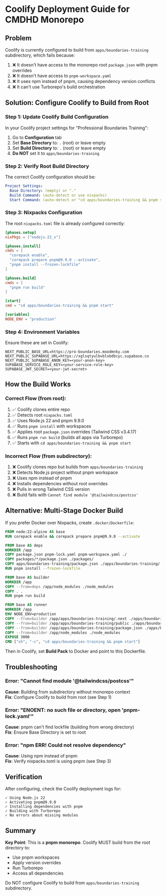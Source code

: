 # Coolify Deployment Guide for CMDHD Monorepo

## Problem

Coolify is currently configured to build from `apps/boundaries-training` subdirectory, which fails because:

1. ❌ It doesn't have access to the monorepo root `package.json` with pnpm overrides
2. ❌ It doesn't have access to `pnpm-workspace.yaml`
3. ❌ It uses npm instead of pnpm, causing dependency version conflicts
4. ❌ It can't use Turborepo's build orchestration

## Solution: Configure Coolify to Build from Root

### Step 1: Update Coolify Build Configuration

In your Coolify project settings for "Professional Boundaries Training":

1. Go to **Configuration** tab
2. Set **Base Directory** to: `.` (root) or leave empty
3. Set **Build Directory** to: `.` (root) or leave empty  
4. **Do NOT** set it to `apps/boundaries-training`

### Step 2: Verify Root Build Directory

The correct Coolify configuration should be:

```yaml
Project Settings:
  Base Directory: (empty) or "."
  Build Command: (auto-detect or use nixpacks)
  Start Command: (auto-detect or "cd apps/boundaries-training && pnpm start")
```

### Step 3: Nixpacks Configuration

The root `nixpacks.toml` file is already configured correctly:

```toml
[phases.setup]
nixPkgs = ["nodejs-22_x"]

[phases.install]
cmds = [
  "corepack enable",
  "corepack prepare pnpm@9.9.0 --activate",
  "pnpm install --frozen-lockfile"
]

[phases.build]
cmds = [
  "pnpm run build"
]

[start]
cmd = "cd apps/boundaries-training && pnpm start"

[variables]
NODE_ENV = "production"
```

### Step 4: Environment Variables

Ensure these are set in Coolify:

```
NEXT_PUBLIC_BASE_URL=https://pro-boundaries.moodmnky.com
NEXT_PUBLIC_SUPABASE_URL=https://xglsqtyulbvblxbdbcyc.supabase.co
NEXT_PUBLIC_SUPABASE_ANON_KEY=<your-anon-key>
SUPABASE_SERVICE_ROLE_KEY=<your-service-role-key>
SUPABASE_JWT_SECRET=<your-jwt-secret>
```

## How the Build Works

### Correct Flow (from root):

1. ✅ Coolify clones entire repo
2. ✅ Detects root `nixpacks.toml`
3. ✅ Uses Node.js 22 and pnpm 9.9.0
4. ✅ Runs `pnpm install` with workspaces
5. ✅ Applies root `package.json` overrides (Tailwind CSS v3.4.17)
6. ✅ Runs `pnpm run build` (builds all apps via Turborepo)
7. ✅ Starts with `cd apps/boundaries-training && pnpm start`

### Incorrect Flow (from subdirectory):

1. ❌ Coolify clones repo but builds from `apps/boundaries-training`
2. ❌ Detects Node.js project without pnpm workspace
3. ❌ Uses npm instead of pnpm
4. ❌ Installs dependencies without root overrides
5. ❌ Pulls in wrong Tailwind CSS version
6. ❌ Build fails with `Cannot find module '@tailwindcss/postcss'`

## Alternative: Multi-Stage Docker Build

If you prefer Docker over Nixpacks, create `.docker/Dockerfile`:

```dockerfile
FROM node:22-alpine AS base
RUN corepack enable && corepack prepare pnpm@9.9.0 --activate

FROM base AS deps
WORKDIR /app
COPY package.json pnpm-lock.yaml pnpm-workspace.yaml ./
COPY packages/*/package.json ./packages/
COPY apps/boundaries-training/package.json ./apps/boundaries-training/
RUN pnpm install --frozen-lockfile

FROM base AS builder
WORKDIR /app
COPY --from=deps /app/node_modules ./node_modules
COPY . .
RUN pnpm run build

FROM base AS runner
WORKDIR /app
ENV NODE_ENV=production
COPY --from=builder /app/apps/boundaries-training/.next ./apps/boundaries-training/.next
COPY --from=builder /app/apps/boundaries-training/public ./apps/boundaries-training/public
COPY --from=builder /app/apps/boundaries-training/package.json ./apps/boundaries-training/
COPY --from=builder /app/node_modules ./node_modules
EXPOSE 3000
CMD ["sh", "-c", "cd apps/boundaries-training && pnpm start"]
```

Then in Coolify, set **Build Pack** to Docker and point to this Dockerfile.

## Troubleshooting

### Error: "Cannot find module '@tailwindcss/postcss'"

**Cause**: Building from subdirectory without monorepo context  
**Fix**: Configure Coolify to build from root (see Step 1)

### Error: "ENOENT: no such file or directory, open 'pnpm-lock.yaml'"

**Cause**: pnpm can't find lockfile (building from wrong directory)  
**Fix**: Ensure Base Directory is set to root

### Error: "npm ERR! Could not resolve dependency"

**Cause**: Using npm instead of pnpm  
**Fix**: Verify nixpacks.toml is using pnpm (see Step 3)

## Verification

After configuring, check the Coolify deployment logs for:

```
✓ Using Node.js 22
✓ Activating pnpm@9.9.0
✓ Installing dependencies with pnpm
✓ Building with Turborepo
✓ No errors about missing modules
```

## Summary

**Key Point**: This is a **pnpm monorepo**. Coolify MUST build from the root directory to:

- Use pnpm workspaces
- Apply version overrides
- Run Turborepo
- Access all dependencies

Do NOT configure Coolify to build from `apps/boundaries-training` subdirectory.

